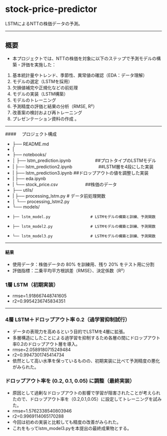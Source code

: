 # stock-price-predictor
LSTMによるNTTの株価データの予測。

---

##  概要

- 本プロジェクトでは、NTTの株価を対象に以下のステップで予測モデルの構築・評価を実施した：

1. 基本統計量やトレンド、季節性、異常値の確認（EDA：データ理解）  
2. モデルの選定（LSTMを採用）  
3. 欠損値補完や正規化などの前処理  
4. モデルの実装（LSTM構築）  
5. モデルのトレーニング  
6. 予測精度の評価と結果の分析（RMSE, R²）  
7. 改善案の検討および再トレーニング  
8. プレゼンテーション資料の作成 。

---

####　 プロジェクト構成

- ├── README.md
- |          
- ├── notebooks/
- │    ├── lstm_prediction.ipynb  　　　　　 ##プロトタイプのLSTMモデル
- |    ├── lstm_prediction2.ipynb　　　　　　##LSTM層を4段にした実装
- |    ├── lstm_prediction3.ipynb           ##ドロップアウトの値を調整した実装
- |    ├── eda.ipynb 
- |    └── stock_price.csv    　　　　　　##株価のデータ
- ├── utils/
- |     ├── processing_lstm.py           # データ前処理関数   
- │     └── processing_lstm2.py                            
- └── models/
-     ├── lstm_model.py                  # LSTMモデルの構築と訓練、予測関数
-     ├── lstm_model2.py                 # LSTMモデルの構築と訓練、予測関数
-     └── lstm_model3.py                 # LSTMモデルの構築と訓練、予測関数

---

#### 結果
- 使用データ：株価データの 80% を訓練用、残り 20% をテスト用に分割  
- 評価指標：二乗平均平方根誤差（RMSE）、決定係数（R²）
### 1層 LSTM（初期実装）
- rmse=1.918667448741605
- r2=0.9954236745834351

---

### 4層 LSTM＋ドロップアウト率 0.2（過学習抑制試行）  
- データの表現力を高めるという目的でLSTMを4層に拡張。
- 多層構造にしたことによる過学習を抑制するため各層の間にドロップアウト率0.2のドロップアウト層を導入。
- rmse=2.0589180715249484
- r2=0.9947301745414734
- 依然として高い水準を保っているものの、初期実装に比べて予測精度の悪化がみられた。
### ドロップアウト率を (0.2, 0.1, 0.05) に調整（最終実装）
- 原因として過剰なドロップアウトの影響で学習が阻害されたことが考えられたので、ドロップアウト率を（0.2,0.1,0.05）に設定してトレーニングを試みた。
- rmse=1.5762338540803946
- r2=0.9969114065170288
- 今回は初めの実装と比較しても精度の改善がみられた。
- これをもってlstm_model3.pyを本提出の最終成果物とする。